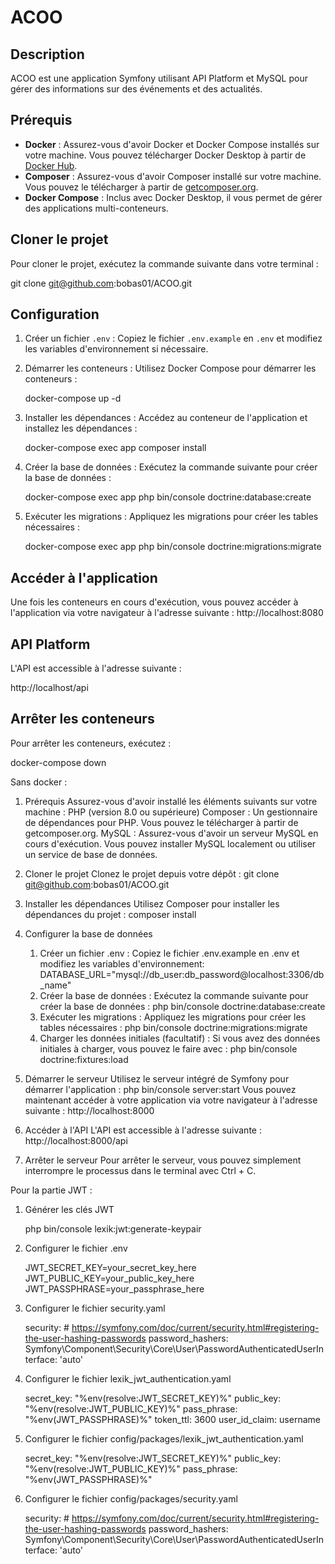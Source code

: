 # ACOO

## Description
ACOO est une application Symfony utilisant API Platform et MySQL pour gérer des informations sur des événements et des actualités.

## Prérequis
- **Docker** : Assurez-vous d'avoir Docker et Docker Compose installés sur votre machine. Vous pouvez télécharger Docker Desktop à partir de [Docker Hub](https://www.docker.com/products/docker-desktop).
- **Composer** : Assurez-vous d'avoir Composer installé sur votre machine. Vous pouvez le télécharger à partir de [getcomposer.org](https://getcomposer.org/download/).
- **Docker Compose** : Inclus avec Docker Desktop, il vous permet de gérer des applications multi-conteneurs.

## Cloner le projet

Pour cloner le projet, exécutez la commande suivante dans votre terminal :

git clone git@github.com:bobas01/ACOO.git

## Configuration

1. Créer un fichier `.env` : Copiez le fichier `.env.example` en `.env` et modifiez les variables d'environnement si nécessaire.

2. Démarrer les conteneurs : Utilisez Docker Compose pour démarrer les conteneurs :

   docker-compose up -d

3. Installer les dépendances : Accédez au conteneur de l'application et installez les dépendances :

   docker-compose exec app composer install

4. Créer la base de données : Exécutez la commande suivante pour créer la base de données :

   docker-compose exec app php bin/console doctrine:database:create

5. Exécuter les migrations : Appliquez les migrations pour créer les tables nécessaires :

   docker-compose exec app php bin/console doctrine:migrations:migrate

## Accéder à l'application

Une fois les conteneurs en cours d'exécution, vous pouvez accéder à l'application via votre navigateur à l'adresse suivante :
http://localhost:8080

## API Platform

L'API est accessible à l'adresse suivante :

http://localhost/api

## Arrêter les conteneurs

Pour arrêter les conteneurs, exécutez :

docker-compose down



Sans docker :

1. Prérequis
Assurez-vous d'avoir installé les éléments suivants sur votre machine :
PHP (version 8.0 ou supérieure)
Composer : Un gestionnaire de dépendances pour PHP. Vous pouvez le télécharger à partir de getcomposer.org.
MySQL : Assurez-vous d'avoir un serveur MySQL en cours d'exécution. Vous pouvez installer MySQL localement ou utiliser un service de base de données.

2. Cloner le projet
Clonez le projet depuis votre dépôt :
git clone git@github.com:bobas01/ACOO.git

3. Installer les dépendances
Utilisez Composer pour installer les dépendances du projet :
composer install

4. Configurer la base de données

    1. Créer un fichier .env : Copiez le fichier .env.example en .env et modifiez les variables d'environnement:
    DATABASE_URL="mysql://db_user:db_password@localhost:3306/db_name"
    2. Créer la base de données : Exécutez la commande suivante pour créer la base de données :
    php bin/console doctrine:database:create
    3. Exécuter les migrations : Appliquez les migrations pour créer les tables nécessaires :
    php bin/console doctrine:migrations:migrate
    4. Charger les données initiales (facultatif) : Si vous avez des données initiales à charger, vous pouvez le faire avec :
    php bin/console doctrine:fixtures:load

5. Démarrer le serveur
Utilisez le serveur intégré de Symfony pour démarrer l'application :
    php bin/console server:start
Vous pouvez maintenant accéder à votre application via votre navigateur à l'adresse suivante :
    http://localhost:8000
6. Accéder à l'API
L'API est accessible à l'adresse suivante :
    http://localhost:8000/api
7. Arrêter le serveur
Pour arrêter le serveur, vous pouvez simplement interrompre le processus dans le terminal avec Ctrl + C.


Pour la partie JWT :

1. Générer les clés JWT

    php bin/console lexik:jwt:generate-keypair

2. Configurer le fichier .env

    JWT_SECRET_KEY=your_secret_key_here
    JWT_PUBLIC_KEY=your_public_key_here
    JWT_PASSPHRASE=your_passphrase_here

3. Configurer le fichier security.yaml

    security:
        # https://symfony.com/doc/current/security.html#registering-the-user-hashing-passwords
        password_hashers:
            Symfony\Component\Security\Core\User\PasswordAuthenticatedUserInterface: 'auto'

4. Configurer le fichier lexik_jwt_authentication.yaml

    secret_key: "%env(resolve:JWT_SECRET_KEY)%"
    public_key: "%env(resolve:JWT_PUBLIC_KEY)%"
    pass_phrase: "%env(JWT_PASSPHRASE)%"
    token_ttl: 3600
    user_id_claim: username

5. Configurer le fichier config/packages/lexik_jwt_authentication.yaml

    secret_key: "%env(resolve:JWT_SECRET_KEY)%"
    public_key: "%env(resolve:JWT_PUBLIC_KEY)%"
    pass_phrase: "%env(JWT_PASSPHRASE)%"    

6. Configurer le fichier config/packages/security.yaml

    security:
        # https://symfony.com/doc/current/security.html#registering-the-user-hashing-passwords
        password_hashers:
            Symfony\Component\Security\Core\User\PasswordAuthenticatedUserInterface: 'auto'


